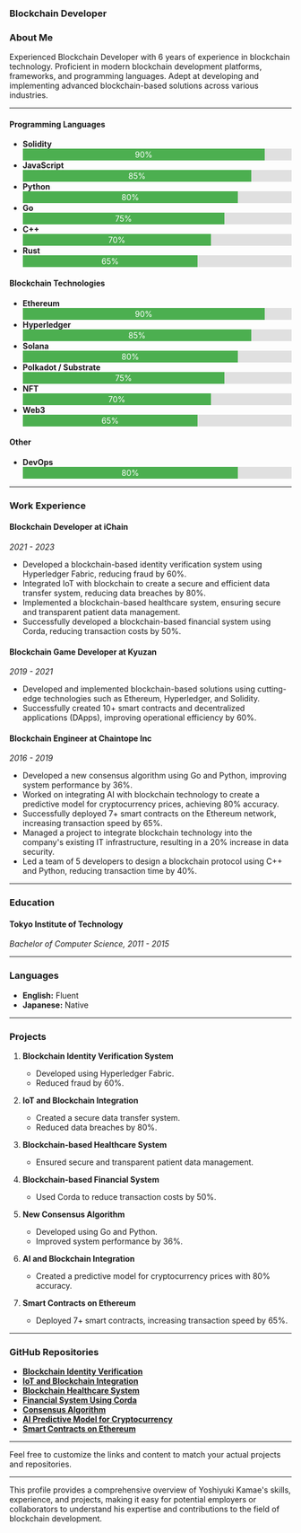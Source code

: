 ### Blockchain Developer


### About Me

Experienced Blockchain Developer with 6 years of experience in blockchain technology. Proficient in modern blockchain development platforms, frameworks, and programming languages. Adept at developing and implementing advanced blockchain-based solutions across various industries.

---

#### Programming Languages
- **Solidity**
  <div style="width: 100%; background-color: #e0e0e0;">
    <div style="width: 90%; background-color: #4caf50; text-align: center; padding: 2px 0; color: white;">90%</div>
  </div>
- **JavaScript**
  <div style="width: 100%; background-color: #e0e0e0;">
    <div style="width: 85%; background-color: #4caf50; text-align: center; padding: 2px 0; color: white;">85%</div>
  </div>
- **Python**
  <div style="width: 100%; background-color: #e0e0e0;">
    <div style="width: 80%; background-color: #4caf50; text-align: center; padding: 2px 0; color: white;">80%</div>
  </div>
- **Go**
  <div style="width: 100%; background-color: #e0e0e0;">
    <div style="width: 75%; background-color: #4caf50; text-align: center; padding: 2px 0; color: white;">75%</div>
  </div>
- **C++**
  <div style="width: 100%; background-color: #e0e0e0;">
    <div style="width: 70%; background-color: #4caf50; text-align: center; padding: 2px 0; color: white;">70%</div>
  </div>
- **Rust**
  <div style="width: 100%; background-color: #e0e0e0;">
    <div style="width: 65%; background-color: #4caf50; text-align: center; padding: 2px 0; color: white;">65%</div>
  </div>

#### Blockchain Technologies
- **Ethereum**
  <div style="width: 100%; background-color: #e0e0e0;">
    <div style="width: 90%; background-color: #4caf50; text-align: center; padding: 2px 0; color: white;">90%</div>
  </div>
- **Hyperledger**
  <div style="width: 100%; background-color: #e0e0e0;">
    <div style="width: 85%; background-color: #4caf50; text-align: center; padding: 2px 0; color: white;">85%</div>
  </div>
- **Solana**
  <div style="width: 100%; background-color: #e0e0e0;">
    <div style="width: 80%; background-color: #4caf50; text-align: center; padding: 2px 0; color: white;">80%</div>
  </div>
- **Polkadot / Substrate**
  <div style="width: 100%; background-color: #e0e0e0;">
    <div style="width: 75%; background-color: #4caf50; text-align: center; padding: 2px 0; color: white;">75%</div>
  </div>
- **NFT**
  <div style="width: 100%; background-color: #e0e0e0;">
    <div style="width: 70%; background-color: #4caf50; text-align: center; padding: 2px 0; color: white;">70%</div>
  </div>
- **Web3**
  <div style="width: 100%; background-color: #e0e0e0;">
    <div style="width: 65%; background-color: #4caf50; text-align: center; padding: 2px 0; color: white;">65%</div>
  </div>

#### Other
- **DevOps**
  <div style="width: 100%; background-color: #e0e0e0;">
    <div style="width: 80%; background-color: #4caf50; text-align: center; padding: 2px 0; color: white;">80%</div>
  </div>

---

### Work Experience

#### **Blockchain Developer** at iChain
*2021 - 2023*

- Developed a blockchain-based identity verification system using Hyperledger Fabric, reducing fraud by 60%.
- Integrated IoT with blockchain to create a secure and efficient data transfer system, reducing data breaches by 80%.
- Implemented a blockchain-based healthcare system, ensuring secure and transparent patient data management.
- Successfully developed a blockchain-based financial system using Corda, reducing transaction costs by 50%.

#### **Blockchain Game Developer** at Kyuzan
*2019 - 2021*

- Developed and implemented blockchain-based solutions using cutting-edge technologies such as Ethereum, Hyperledger, and Solidity.
- Successfully created 10+ smart contracts and decentralized applications (DApps), improving operational efficiency by 60%.

#### **Blockchain Engineer** at Chaintope Inc
*2016 - 2019*

- Developed a new consensus algorithm using Go and Python, improving system performance by 36%.
- Worked on integrating AI with blockchain technology to create a predictive model for cryptocurrency prices, achieving 80% accuracy.
- Successfully deployed 7+ smart contracts on the Ethereum network, increasing transaction speed by 65%.
- Managed a project to integrate blockchain technology into the company's existing IT infrastructure, resulting in a 20% increase in data security.
- Led a team of 5 developers to design a blockchain protocol using C++ and Python, reducing transaction time by 40%.

---

### Education

#### Tokyo Institute of Technology
*Bachelor of Computer Science, 2011 - 2015*

---

### Languages

- **English:** Fluent
- **Japanese:** Native

---

### Projects

1. **Blockchain Identity Verification System**
   - Developed using Hyperledger Fabric.
   - Reduced fraud by 60%.

2. **IoT and Blockchain Integration**
   - Created a secure data transfer system.
   - Reduced data breaches by 80%.

3. **Blockchain-based Healthcare System**
   - Ensured secure and transparent patient data management.

4. **Blockchain-based Financial System**
   - Used Corda to reduce transaction costs by 50%.

5. **New Consensus Algorithm**
   - Developed using Go and Python.
   - Improved system performance by 36%.

6. **AI and Blockchain Integration**
   - Created a predictive model for cryptocurrency prices with 80% accuracy.

7. **Smart Contracts on Ethereum**
   - Deployed 7+ smart contracts, increasing transaction speed by 65%.

---

### GitHub Repositories

- **[Blockchain Identity Verification](https://github.com/username/blockchain-identity-verification)**
- **[IoT and Blockchain Integration](https://github.com/username/iot-blockchain-integration)**
- **[Blockchain Healthcare System](https://github.com/username/blockchain-healthcare)**
- **[Financial System Using Corda](https://github.com/username/financial-system-corda)**
- **[Consensus Algorithm](https://github.com/username/consensus-algorithm)**
- **[AI Predictive Model for Cryptocurrency](https://github.com/username/ai-crypto-predictive-model)**
- **[Smart Contracts on Ethereum](https://github.com/username/smart-contracts-ethereum)**

---

Feel free to customize the links and content to match your actual projects and repositories.

---

This profile provides a comprehensive overview of Yoshiyuki Kamae's skills, experience, and projects, making it easy for potential employers or collaborators to understand his expertise and contributions to the field of blockchain development.
